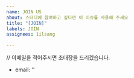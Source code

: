 ```yaml
---
name: JOIN US
about: 스터디에 참여하고 싶다면 이 이슈를 사용해 주세요
title: "[JOIN]"
labels: JOIN
assignees: 1ilsang

---
```


// 이메일을 적어주시면 초대장을 드리겠습니다.

- email: ''
